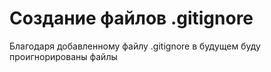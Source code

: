 # Создание файлов .gitignore

Благодаря добавленному файлу .gitignore в будущем буду проигнорированы файлы
